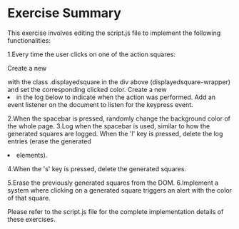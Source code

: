 # Exercise Summary

This exercise involves editing the script.js file to implement the following functionalities:

1.Every time the user clicks on one of the action squares:

Create a new <div> with the class .displayedsquare in the div above (displayedsquare-wrapper) and set the corresponding clicked color.
Create a new <li> in the log below to indicate when the action was performed.
Add an event listener on the document <body> to listen for the keypress event.

2.When the spacebar is pressed, randomly change the background color of the whole page.
3.Log when the spacebar is used, similar to how the generated squares are logged.
When the 'l' key is pressed, delete the log entries (erase the generated <li> elements).

4.When the 's' key is pressed, delete the generated squares.

5.Erase the previously generated squares from the DOM.
6.Implement a system where clicking on a generated square triggers an alert with the color of that square.

Please refer to the script.js file for the complete implementation details of these exercises.
